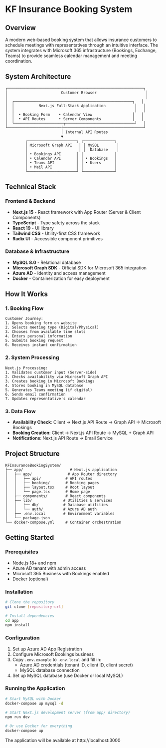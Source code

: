 # KF Insurance Booking System

## Overview
A modern web-based booking system that allows insurance customers to schedule meetings with representatives through an intuitive interface. The system integrates with Microsoft 365 infrastructure (Bookings, Exchange, Teams) to provide seamless calendar management and meeting coordination.

## System Architecture

```
┌─────────────────────────────────────────────────────────────┐
│                        Customer Browser                      │
│                                                              │
│  ┌─────────────────────────────────────────────────────┐   │
│  │           Next.js Full-Stack Application             │   │
│  │                                                      │   │
│  │  • Booking Form    • Calendar View                  │   │
│  │  • API Routes      • Server Components              │   │
│  └──────────────────────┬───────────────────────────────┘   │
└────────────────────────┼────────────────────────────────────┘
                         │ Internal API Routes
                         ▼
         ┌──────────────────────┐ ┌──────────────┐
         │ Microsoft Graph API   │ │ MySQL        │
         │                       │ │  Database    │
         │ • Bookings API       │ │              │
         │ • Calendar API       │ │ • Bookings   │
         │ • Teams API          │ │ • Users      │
         │ • Mail API           │ │              │
         └──────────────────────┘ └──────────────┘
```

## Technical Stack

### Frontend & Backend
- **Next.js 15** - React framework with App Router (Server & Client Components)
- **TypeScript** - Type safety across the stack
- **React 19** - UI library
- **Tailwind CSS** - Utility-first CSS framework
- **Radix UI** - Accessible component primitives

### Database & Infrastructure
- **MySQL 8.0** - Relational database
- **Microsoft Graph SDK** - Official SDK for Microsoft 365 integration
- **Azure AD** - Identity and access management
- **Docker** - Containerization for easy deployment

## How It Works

### 1. Booking Flow
```
Customer Journey:
1. Opens booking form on website
2. Selects meeting type (Digital/Physical)
3. Chooses from available time slots
4. Enters personal information
5. Submits booking request
6. Receives instant confirmation
```

### 2. System Processing
```
Next.js Processing:
1. Validates customer input (Server-side)
2. Checks availability via Microsoft Graph API
3. Creates booking in Microsoft Bookings
4. Stores booking in MySQL database
5. Generates Teams meeting (if digital)
6. Sends email confirmation
7. Updates representative's calendar
```

### 3. Data Flow
- **Availability Check**: Client → Next.js API Route → Graph API → Microsoft Bookings
- **Booking Creation**: Client → Next.js API Route → MySQL + Graph API
- **Notifications**: Next.js API Route → Email Service

## Project Structure
```
KFInsuranceBookingSystem/
├── app/                     # Next.js application
│   ├── app/                # App Router directory
│   │   ├── api/           # API routes
│   │   ├── booking/       # Booking pages
│   │   ├── layout.tsx     # Root layout
│   │   └── page.tsx       # Home page
│   ├── components/        # React components
│   ├── lib/              # Utilities & services
│   │   ├── db/           # Database utilities
│   │   └── auth/         # Azure AD auth
│   ├── .env.local        # Environment variables
│   └── package.json
└── docker-compose.yml     # Container orchestration
```

## Getting Started

### Prerequisites
- Node.js 18+ and npm
- Azure AD tenant with admin access
- Microsoft 365 Business with Bookings enabled
- Docker (optional)

### Installation
```bash
# Clone the repository
git clone [repository-url]

# Install dependencies
cd app
npm install
```

### Configuration
1. Set up Azure AD App Registration
2. Configure Microsoft Bookings business
3. Copy `.env.example` to `.env.local` and fill in:
   - Azure AD credentials (tenant ID, client ID, client secret)
   - MySQL database connection
4. Set up MySQL database (use Docker or local MySQL)

### Running the Application
```bash
# Start MySQL with Docker
docker-compose up mysql -d

# Start Next.js development server (from app/ directory)
npm run dev

# Or use Docker for everything
docker-compose up
```

The application will be available at http://localhost:3000

